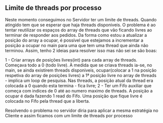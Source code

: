 ## Limite de threads por processo

Neste momento conseguimos no Servidor ter um limite de threads. Quando atingido tem que se esperar que haja threads disponiveis. O problema é ao tentar reutilizar os espaços do array de threads que vão ficando livres ao terminar de responder aos pedidos.
Da forma como estou a atualizar a posição do array a ocupar, é possível que estejamos a incrementar a posição a ocupar no main para uma que tem uma thread que ainda não terminou.
Assim, tenho 2 ideias para resolver isso mas não sei se são boas:

1 - Criar arrays de posições livres(int) para cada array de threads. Começava todo a 0 (todo livre). À medida que se criava threads ia-se, no main, se ainda existirem threads disponiveis, ocupar(colocar a 1 na posição respetiva do array de posições livres) a 1ª posição livre no array de threads - implica um loop de pesquisa. Nas threads, a posição atual da thread era colocada a 0 quando esta termina - fica livre;
2 - Ter um Fifo auxiliar que começa com indices de 0 até ao numero maximo de threads. A posição a ocupar é dada fazendo 1 read do Fifo. Uma posição que fique livre é colocada no Fifo pela thread que a liberta.

Resolvendo o problema no servidor diria para aplicar a mesma estratégia no Cliente e assim ficamos com um limite de threads por processo
